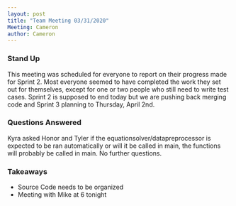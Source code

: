```yaml
---
layout: post
title: "Team Meeting 03/31/2020"
Meeting: Cameron
author: Cameron
---
```


### Stand Up
This meeting was scheduled for everyone to report on their progress made for Sprint 2. Most everyone seemed to have completed the work they set out for themselves, except for one or two people who still need to write test cases. Sprint 2 is supposed to end today but we are pushing back merging code and Sprint 3 planning to Thursday, April 2nd.

### Questions Answered
Kyra asked Honor and Tyler if the equationsolver/datapreprocessor is expected to be ran automatically or will it be called in main, the functions will probably be called in main.
No further questions.

### Takeaways
* Source Code needs to be organized
* Meeting with Mike at 6 tonight
